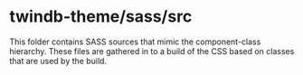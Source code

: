 # twindb-theme/sass/src

This folder contains SASS sources that mimic the component-class hierarchy. These files
are gathered in to a build of the CSS based on classes that are used by the build.
